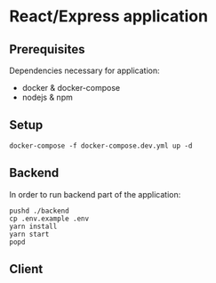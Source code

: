 # React/Express application

## Prerequisites

Dependencies necessary for application:
* docker & docker-compose
* nodejs & npm

## Setup

```
docker-compose -f docker-compose.dev.yml up -d
```

## Backend

In order to run backend part of the application:

```
pushd ./backend
cp .env.example .env
yarn install
yarn start
popd
```

## Client
